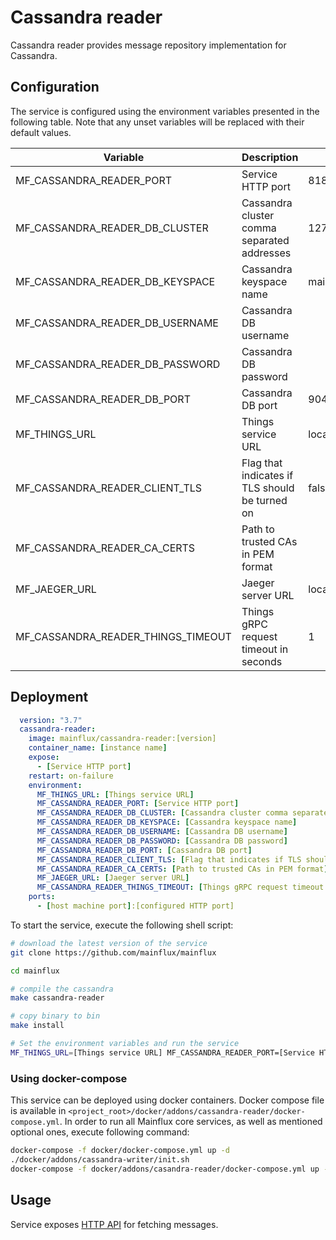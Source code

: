 # Cassandra reader

Cassandra reader provides message repository implementation for Cassandra.

## Configuration

The service is configured using the environment variables presented in the
following table. Note that any unset variables will be replaced with their
default values.

| Variable                           | Description                                    | Default        |
|------------------------------------|------------------------------------------------|----------------|
| MF_CASSANDRA_READER_PORT           | Service HTTP port                              | 8180           |
| MF_CASSANDRA_READER_DB_CLUSTER     | Cassandra cluster comma separated addresses    | 127.0.0.1      |
| MF_CASSANDRA_READER_DB_KEYSPACE    | Cassandra keyspace name                        | mainflux       |
| MF_CASSANDRA_READER_DB_USERNAME    | Cassandra DB username                          |                |
| MF_CASSANDRA_READER_DB_PASSWORD    | Cassandra DB password                          |                |
| MF_CASSANDRA_READER_DB_PORT        | Cassandra DB port                              | 9042           |
| MF_THINGS_URL                      | Things service URL                             | localhost:8181 |
| MF_CASSANDRA_READER_CLIENT_TLS     | Flag that indicates if TLS should be turned on | false          |
| MF_CASSANDRA_READER_CA_CERTS       | Path to trusted CAs in PEM format              |                |
| MF_JAEGER_URL                      | Jaeger server URL                              | localhost:6831 |
| MF_CASSANDRA_READER_THINGS_TIMEOUT | Things gRPC request timeout in seconds         | 1              |


## Deployment

```yaml
  version: "3.7"
  cassandra-reader:
    image: mainflux/cassandra-reader:[version]
    container_name: [instance name]
    expose:
      - [Service HTTP port]
    restart: on-failure
    environment:
      MF_THINGS_URL: [Things service URL]
      MF_CASSANDRA_READER_PORT: [Service HTTP port]
      MF_CASSANDRA_READER_DB_CLUSTER: [Cassandra cluster comma separated addresses]
      MF_CASSANDRA_READER_DB_KEYSPACE: [Cassandra keyspace name]
      MF_CASSANDRA_READER_DB_USERNAME: [Cassandra DB username]
      MF_CASSANDRA_READER_DB_PASSWORD: [Cassandra DB password]
      MF_CASSANDRA_READER_DB_PORT: [Cassandra DB port]
      MF_CASSANDRA_READER_CLIENT_TLS: [Flag that indicates if TLS should be turned on]
      MF_CASSANDRA_READER_CA_CERTS: [Path to trusted CAs in PEM format]
      MF_JAEGER_URL: [Jaeger server URL]
      MF_CASSANDRA_READER_THINGS_TIMEOUT: [Things gRPC request timeout in seconds]
    ports:
      - [host machine port]:[configured HTTP port]
```

To start the service, execute the following shell script:

```bash
# download the latest version of the service
git clone https://github.com/mainflux/mainflux

cd mainflux

# compile the cassandra
make cassandra-reader

# copy binary to bin
make install

# Set the environment variables and run the service
MF_THINGS_URL=[Things service URL] MF_CASSANDRA_READER_PORT=[Service HTTP port] MF_CASSANDRA_READER_DB_CLUSTER=[Cassandra cluster comma separated addresses] MF_CASSANDRA_READER_DB_KEYSPACE=[Cassandra keyspace name] MF_CASSANDRA_READER_DB_USERNAME=[Cassandra DB username] MF_CASSANDRA_READER_DB_PASSWORD=[Cassandra DB password] MF_CASSANDRA_READER_DB_PORT=[Cassandra DB port] MF_CASSANDRA_READER_CLIENT_TLS=[Flag that indicates if TLS should be turned on] MF_CASSANDRA_READER_CA_CERTS=[Path to trusted CAs in PEM format] MF_JAEGER_URL=[Jaeger server URL] MF_CASSANDRA_READER_THINGS_TIMEOUT=[Things gRPC request timeout in seconds] $GOBIN/mainflux-cassandra-reader

```

### Using docker-compose

This service can be deployed using docker containers. Docker compose file is
available in `<project_root>/docker/addons/cassandra-reader/docker-compose.yml`.
In order to run all Mainflux core services, as well as mentioned optional ones,
execute following command:

```bash
docker-compose -f docker/docker-compose.yml up -d
./docker/addons/cassandra-writer/init.sh
docker-compose -f docker/addons/casandra-reader/docker-compose.yml up -d
```

## Usage

Service exposes [HTTP API][doc]  for fetching messages.

[doc]: ../swagger.yml
